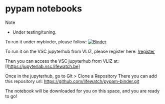 # pypam notebooks

> [!NOTE]
> - Under testing/tuning.
>

To run it under mybinder, please follow:
[![Binder](https://mybinder.org/badge_logo.svg)](https://mybinder.org/v2/gh/lifewatch/pypam-binder.git/HEAD?labpath=data_analysis_with_pypam.ipynb)

To run it on the VSC jupyterhub from VLIZ, please register here: [!register](https://jupyterlab.vsc.lifewatch.be/account?p=register)

Then you can access the VSC jupyterhub from VLIZ at: [!https://jupyterlab.vsc.lifewatch.be]

Once in the jupyterhub, go to Git > Clone a Repository
There you can add this repository url: https://github.com/lifewatch/pypam-binder.git

The notebook will be downloaded for you on this space, and you are ready to go! 
